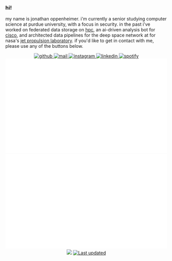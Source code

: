 ### hi! 

my name is jonathan oppenheimer. i'm currently a senior studying computer science at purdue university, with a focus in security. in the past i've worked on federated data storage on <a href="https://www.rcac.purdue.edu/" targe="blank">hpc</a>, an ai-driven analysis bot for <a href="https://www.cisco.com/" target="blank">cisco</a>, and architected data pipelines for the deep space network at for nasa's <a href="https://www.jpl.nasa.gov/" target="blank">jet propulsion laboratory</a>. if you'd like to get in contact with me, please use any of the buttons below. 

<p align="center">
  <!-- GitHub badge --->
  <a href="https://github.com/jonathanoppenheimer" target="_blank">
    <img alt="github" src="https://img.shields.io/badge/-github-000000?style=flat-square&logo=GitHub&logoColor=white">
  </a> 
  <!-- Outlook badge --->
  <a href="mailto:joppenhe@purdue.edu" target="_blank">
    <img alt="mail" src="https://img.shields.io/badge/-mail-0078D4?style=flat-square&logo=Microsoft-outlook&logoColor=white">
  </a> 
  <!-- Instagram badge --->
  <a href="https://www.instagram.com/jonathanoppenheimer/" target="_blank">
    <img alt="instagram" src="https://img.shields.io/badge/-instagram-C13584?style=flat-square&logo=instagram&logoColor=white">
  </a> 
  <!-- Linkedin badge --->
  <a href="https://www.linkedin.com/in/jonathan-oppenheimer/" target="_blank">
    <img alt="linkedin" src="https://img.shields.io/badge/-linkedin-blue?style=flat-square&logo=Linkedin&logoColor=white">
  </a> 
  <!-- Spotify badge --->
  <a href="https://open.spotify.com/user/147infiniti" target="_blank">
    <img alt="spotify" src="https://img.shields.io/badge/-spotify-1DB954?style=flat-square&logo=Spotify&logoColor=white">
  </a>
  <br>
  <!-- Stats --->
  <a href="https://github.com/JonathanOppenheimer/github-stats">
    <img src="https://github.com/JonathanOppenheimer/github-stats/blob/master/generated/overview.svg#gh-dark-mode-only" />
    <img src="https://github.com/JonathanOppenheimer/github-stats/blob/master/generated/languages.svg#gh-dark-mode-only" />
  </a>
  <br>
  <!-- Visits badge --->
<img width='100' src="https://hits.seeyoufarm.com/api/count/incr/badge.svg?url=https%3A%2F%2Fgithub.com%2FJonathanOppenheimer1212%2Fhit-counter&count_bg=%236DAC3D&title_bg=%23555555&icon=grafana.svg&icon_color=%23E7E7E7&title=hits&edge_flat=false" />
  <!-- Last updated badge --->
  <a href="https://github.com/jonathanoppenheimer/jonathanoppenheimer" target="_blank">
     <img alt="Last updated" src="https://img.shields.io/github/last-commit/jonathanoppenheimer/jonathanoppenheimer?label=profile%20updated&style=flat-square">
  </a>
</div>
